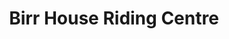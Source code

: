 ---
title: "Birr House Riding Centre"
address: "81, Whinney Hill, Dundonald, Belfast, Co. Antrim BT16 1UA"
tel: "028 9042 5858"
county: "Antrim"
category: "Equestrian Schools"
type: "Content"
lat: "054.6240630000"
lng: "-005.7815500000"
---